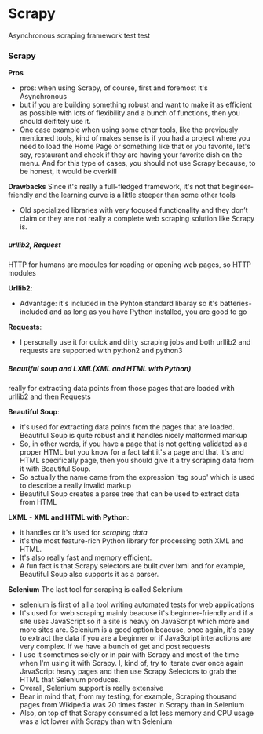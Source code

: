 # Scrapy

Asynchronous scraping framework
test 
test

### Scrapy
**Pros**
- pros: when using Scrapy, of course, first and foremost it's Asynchronous
- but if you are building something robust and want to make it as efficient as possible with lots of flexibility and a bunch of functions, then you should deifitely use it.
- One case example when using some other tools, like the previously mentioned tools, kind of makes sense is if you had a project where you need to load the Home Page or something like that or you favorite, let's say, restaurant and check if they are having your favorite dish on the menu. And for this type of cases, you should not use Scrapy because, to be honest, it would be overkill

**Drawbacks**
Since it's really a full-fledged framework, it's not that begineer-friendly and the learning curve is a little steeper than some other tools


- Old specialized libraries with very focused functionality and they don’t claim or they are not really a complete web scraping solution like Scrapy is.

##### urllib2, Request
HTTP for humans are modules for reading or opening web pages, so HTTP modules

**Urllib2**:

- Advantage: it's included in the Pyhton standard libaray so it's batteries-included and as long as you have Python installed, you are good to go

**Requests**:
- I personally use it for quick and dirty scraping jobs and both urllib2 and requests are supported with python2 and python3

##### Beautiful soup and LXML(XML and HTML with Python)

really for extracting data points from those pages that are loaded with urllib2 and then Requests

**Beautiful Soup**:
- it's used for extracting data points from the pages that are loaded. Beautiful Soup is quite robust and it handles nicely malformed markup
- So, in other words, if you have a page that is not getting validated as a proper HTML but you know for a fact taht it's a page and that it's and HTML specifically page, then you should give it a try scraping data from it with Beautiful Soup.
- So actually the name came from the expression 'tag soup' which is used to describe a really invalid markup
- Beautiful Soup creates a parse tree that can be used to extract data from HTML

**LXML - XML and HTML with Python**:
- it handles or it's used for *scraping data*
- it's the most feature-rich Python library for processing both XML and HTML.
- It's also really fast and memory efficient.
- A fun fact is that Scrapy selectors are built over lxml and for example, Beautiful Soup also supports it as a parser.

**Selenium**
The last tool for scraping is called Selenium

- selenium is first of all a tool writing automated tests for web applications
- It's used for web scraping mainly beacuse it's beginner-friendly and if a site uses JavaScript so if a site is heavy on JavaScript which more and more sites are. Selenium is a good option beacuse, once again, it's easy to extract the data if you are a beginner or if JavaScript interactions are very complex. If we have a bunch of get and post requests
- I use it sometimes solely or in pair with Scrapy and most of the time when I'm using it with Scrapy. I, kind of, try to iterate over once again JavaScript heavy pages and then use Scrapy Selectors to grab the HTML that Selenium produces.
- Overall, Selenium support is really extensive
- Bear in mind that, from my testing, for example, Scraping thousand pages from Wikipedia was 20 times faster in Scrapy than in Selenium
- Also, on top of that Scrapy consumed a lot less memory and CPU usage was a lot lower with Scrapy than with Selenium
